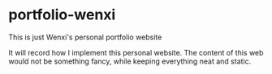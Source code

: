 # portfolio-wenxi
This is just Wenxi's personal portfolio website

It will record how I implement this personal website. The content of this web would not be something fancy, while keeping everything neat and static.
